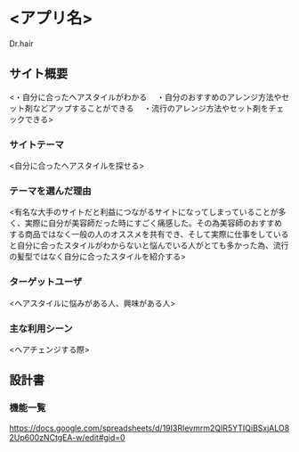 # <アプリ名>
Dr.hair
## サイト概要
<・自分に合ったヘアスタイルがわかる
　・自分のおすすめのアレンジ方法やセット剤などアップすることができる
　・流行のアレンジ方法やセット剤をチェックできる>

### サイトテーマ
<自分に合ったヘアスタイルを探せる>

### テーマを選んだ理由
<有名な大手のサイトだと利益につながるサイトになってしまっていることが多く、実際に自分が美容師だった時にすごく痛感した。その為美容師のおすすめする商品ではなく一般の人のオススメを共有でき、そして実際に仕事をしていると自分に合ったスタイルがわからないと悩んでいる人がとても多かった為、流行の髪型ではなく自分に合ったスタイルを紹介する>

### ターゲットユーザ
<ヘアスタイルに悩みがある人、興味がある人>

### 主な利用シーン
<ヘアチェンジする際>

## 設計書

### 機能一覧
<https://docs.google.com/spreadsheets/d/19I3RIevmrm2QIR5YTIQiBSxjALO82Up600zNCtgEA-w/edit#gid=0>



